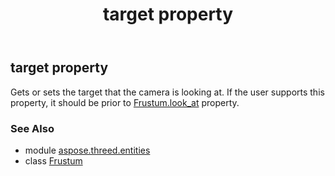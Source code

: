 ﻿---
title: target property
second_title: Aspose.3D for Python via .NET API References
description: 
type: docs
weight: 220
url: /python-net/aspose.threed.entities/frustum/target/
is_root: false
---

## target property


Gets or sets the target that the camera is looking at.
If the user supports this property, it should be prior to [Frustum.look_at](/3d/python-net/aspose.threed.entities/frustum#look_at) property.

### See Also
* module [aspose.threed.entities](../../)
* class [Frustum](/3d/python-net/aspose.threed.entities/frustum)
